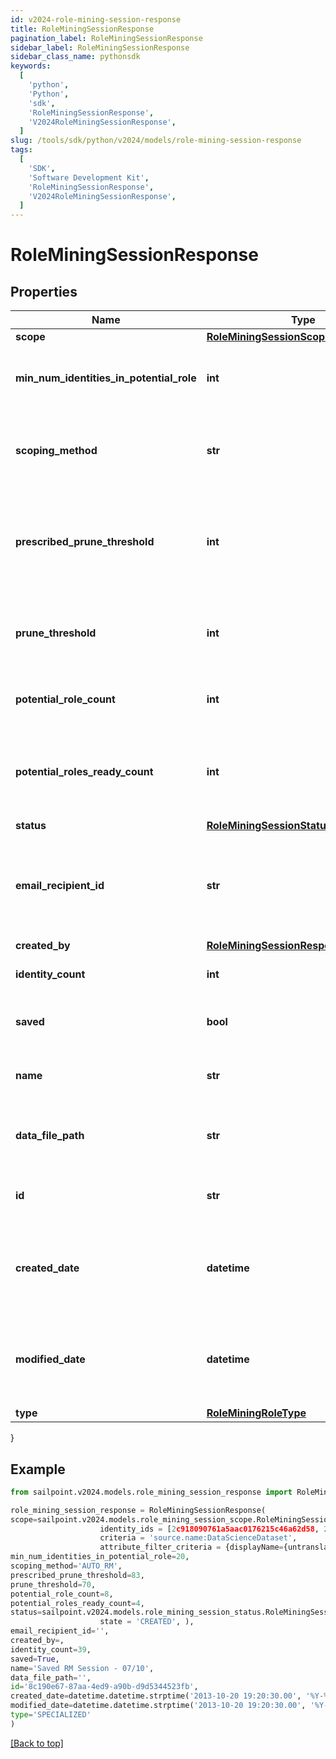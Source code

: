 ```yaml
---
id: v2024-role-mining-session-response
title: RoleMiningSessionResponse
pagination_label: RoleMiningSessionResponse
sidebar_label: RoleMiningSessionResponse
sidebar_class_name: pythonsdk
keywords:
  [
    'python',
    'Python',
    'sdk',
    'RoleMiningSessionResponse',
    'V2024RoleMiningSessionResponse',
  ]
slug: /tools/sdk/python/v2024/models/role-mining-session-response
tags:
  [
    'SDK',
    'Software Development Kit',
    'RoleMiningSessionResponse',
    'V2024RoleMiningSessionResponse',
  ]
---
```


# RoleMiningSessionResponse

## Properties

| Name | Type | Description | Notes |
| --- | --- | --- | --- |
| **scope** | [**RoleMiningSessionScope**](role-mining-session-scope) |  | [optional] |
| **min_num_identities_in_potential_role** | **int** | Minimum number of identities in a potential role | [optional] |
| **scoping_method** | **str** | The scoping method of the role mining session | [optional] |
| **prescribed_prune_threshold** | **int** | The computed (or prescribed) prune threshold for this session | [optional] |
| **prune_threshold** | **int** | The prune threshold to be used for this role mining session | [optional] |
| **potential_role_count** | **int** | The number of potential roles | [optional] |
| **potential_roles_ready_count** | **int** | The number of potential roles which have completed processing | [optional] |
| **status** | [**RoleMiningSessionStatus**](role-mining-session-status) |  | [optional] |
| **email_recipient_id** | **str** | The id of the user who will receive an email about the role mining session | [optional] |
| **created_by** | [**RoleMiningSessionResponseCreatedBy**](role-mining-session-response-created-by) |  | [optional] |
| **identity_count** | **int** | The number of identities | [optional] |
| **saved** | **bool** | The session's saved status | [optional] [default to False] |
| **name** | **str** | The session's saved name | [optional] |
| **data_file_path** | **str** | The data file path of the role mining session | [optional] |
| **id** | **str** | Session Id for this role mining session | [optional] |
| **created_date** | **datetime** | The date-time when this role mining session was created. | [optional] |
| **modified_date** | **datetime** | The date-time when this role mining session was completed. | [optional] |
| **type** | [**RoleMiningRoleType**](role-mining-role-type) |  | [optional] |

}

## Example

```python
from sailpoint.v2024.models.role_mining_session_response import RoleMiningSessionResponse

role_mining_session_response = RoleMiningSessionResponse(
scope=sailpoint.v2024.models.role_mining_session_scope.RoleMiningSessionScope(
                    identity_ids = [2c918090761a5aac0176215c46a62d58, 2c918090761a5aac01722015c46a62d42],
                    criteria = 'source.name:DataScienceDataset',
                    attribute_filter_criteria = {displayName={untranslated=Location: Miami}, ariaLabel={untranslated=Location: Miami}, data={displayName={translateKey=IDN.IDENTITY_ATTRIBUTES.LOCATION}, name=location, operator=EQUALS, values=[Miami]}}, ),
min_num_identities_in_potential_role=20,
scoping_method='AUTO_RM',
prescribed_prune_threshold=83,
prune_threshold=70,
potential_role_count=8,
potential_roles_ready_count=4,
status=sailpoint.v2024.models.role_mining_session_status.RoleMiningSessionStatus(
                    state = 'CREATED', ),
email_recipient_id='',
created_by=,
identity_count=39,
saved=True,
name='Saved RM Session - 07/10',
data_file_path='',
id='8c190e67-87aa-4ed9-a90b-d9d5344523fb',
created_date=datetime.datetime.strptime('2013-10-20 19:20:30.00', '%Y-%m-%d %H:%M:%S.%f'),
modified_date=datetime.datetime.strptime('2013-10-20 19:20:30.00', '%Y-%m-%d %H:%M:%S.%f'),
type='SPECIALIZED'
)

```

[[Back to top]](#)
